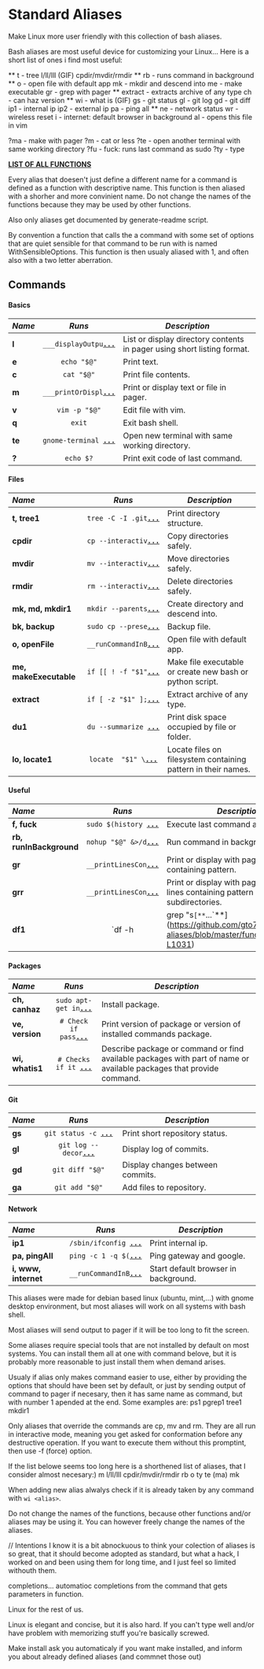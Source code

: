 Standard Aliases
================

Make Linux more user friendly with this collection of bash aliases.

Bash aliases are most useful device for customizing your Linux...
Here is a short list of ones i find most useful:

** t - tree
l/ll/lll (GIF)
cpdir/mvdir/rmdir
** rb - runs command in background
** o  - open file with default app
mk - mkdir and descend into
me - make executable
gr - grep with pager
** extract - extracts archive of any type
ch - can haz
version
** wi - what is (GIF)
gs - git status
gl - git log
gd - git diff
ip1 - internal ip
ip2 - external ip
pa - ping all
** ne - network status
wr - wireless reset
i - internet: default browser in background
al - opens this file in vim

?ma - make with pager
?m  - cat or less
?te - open another terminal with same working directory
?fu - fuck: runs last command as sudo
?ty - type


[**LIST OF ALL FUNCTIONS**](FUNCTION_DESCRIPTIONS.md)

Every alias that doesen't just define a different name for a command is defined as a function with descriptive name. This function is then aliased with a shorher and more convinient name. Do not change the names of the functions because they may be used by other functions.

Also only aliases get documented by generate-readme script.

By convention a function that calls the a command with some set of options that are quiet sensible for that command to be run with is named <command-name>WithSensibleOptions. This function is then usualy aliased with <command-name>1, and often also with a two letter aberration.

Commands
--------

####  Basics 

 _Name_        | _Runs_   | _Description_  
:------------- |:--------:| ---------------
**l** | `___displayOutpu`[**`...`**](https://github.com/gto76/standard-aliases/blob/master/functions#L172-L175) | List or display directory contents in pager using short listing format.
**e** | `echo "$@"` | Print text.
**c** | `cat "$@"` | Print file contents.
**m** | `___printOrDispl`[**`...`**](https://github.com/gto76/standard-aliases/blob/master/functions#L63-L65) | Print or display text or file in pager.
**v** | `vim -p "$@"` | Edit file with vim.
**q** | `exit` | Exit bash shell.
**te** | `gnome-terminal `[**`...`**](https://github.com/gto76/standard-aliases/blob/master/functions#L497-L499) | Open new terminal with same working directory.
**?** | `echo $?` | Print exit code of last command.

####  Files 

 _Name_        | _Runs_   | _Description_  
:------------- |:--------:| ----------------
**t, tree1** | `tree -C -I .git`[**`...`**](https://github.com/gto76/standard-aliases/blob/master/functions#L264-L266) | Print directory structure.
**cpdir** | `cp --interactiv`[**`...`**](https://github.com/gto76/standard-aliases/blob/master/functions#L349-L351) | Copy directories safely.
**mvdir** | `mv --interactiv`[**`...`**](https://github.com/gto76/standard-aliases/blob/master/functions#L355-L357) | Move directories safely.
**rmdir** | `rm --interactiv`[**`...`**](https://github.com/gto76/standard-aliases/blob/master/functions#L362-L364) | Delete directories safely.
**mk, md, mkdir1** | `mkdir --parents`[**`...`**](https://github.com/gto76/standard-aliases/blob/master/functions#L368-L371) | Create directory and descend into.
**bk, backup** | `sudo cp --prese`[**`...`**](https://github.com/gto76/standard-aliases/blob/master/functions#L375-L377) | Backup file.
**o, openFile** | `__runCommandInB`[**`...`**](https://github.com/gto76/standard-aliases/blob/master/functions#L492-L494) | Open file with default app.
**me, makeExecutable** | `if [[ ! -f "$1"`[**`...`**](https://github.com/gto76/standard-aliases/blob/master/functions#L535-L564) | Make file executable or create new bash or python script.
**extract** | `if [ -z "$1" ];`[**`...`**](https://github.com/gto76/standard-aliases/blob/master/functions#L968-L1001) | Extract archive of any type.
**du1** | `du --summarize `[**`...`**](https://github.com/gto76/standard-aliases/blob/master/functions#L1035-L1037) | Print disk space occupied by file or folder.
**lo, locate1** | `locate  "$1" \`[**`...`**](https://github.com/gto76/standard-aliases/blob/master/functions#L945-L949) | Locate files on filesystem containing pattern in their names.

####  Useful 

 _Name_        | _Runs_   | _Description_  
:------------- |:--------:| ----------------
**f, fuck** | `sudo $(history `[**`...`**](https://github.com/gto76/standard-aliases/blob/master/functions#L640-L642) | Execute last command as super user.
**rb, runInBackground** | `nohup "$@" &>/d`[**`...`**](https://github.com/gto76/standard-aliases/blob/master/functions#L429-L431) | Run command in background.
**gr** | `__printLinesCon`[**`...`**](https://github.com/gto76/standard-aliases/blob/master/functions#L928-L931) | Print or display with pager lines containing pattern.
**grr** | `__printLinesCon`[**`...`**](https://github.com/gto76/standard-aliases/blob/master/functions#L935-L941) | Print or display with pager numbered lines containing pattern in working and subdirectories.
**df1** | `df -h | grep "s`[**`...`**](https://github.com/gto76/standard-aliases/blob/master/functions#L1029-L1031) | Print available disk space in simplified form.

####  Packages

 _Name_        | _Runs_   | _Description_  
:------------- |:--------:| ----------------
**ch, canhaz** | `sudo apt-get in`[**`...`**](https://github.com/gto76/standard-aliases/blob/master/functions#L1177-L1179) | Install package.
**ve, version** | `# Check if pass`[**`...`**](https://github.com/gto76/standard-aliases/blob/master/functions#L1267-L1284) | Print version of package or version of installed commands package.
**wi, whatis1** | `# Checks if it `[**`...`**](https://github.com/gto76/standard-aliases/blob/master/functions#L1395-L1419) | Describe package or command or find available packages with part of name or available packages that provide command.

####  Git 

 _Name_        | _Runs_   | _Description_  
:------------- |:--------:| ----------------
**gs** | `git status -c `[**`...`**](https://github.com/gto76/standard-aliases/blob/master/functions#L1471-L1474) | Print short repository status.
**gl** | `git log --decor`[**`...`**](https://github.com/gto76/standard-aliases/blob/master/functions#L1478-L1480) | Display log of commits.
**gd** | `git diff "$@"` | Display changes between commits.
**ga** | `git add "$@"` | Add files to repository.

####  Network 

 _Name_        | _Runs_   | _Description_  
:------------- |:--------:| ----------------
**ip1** | `/sbin/ifconfig `[**`...`**](https://github.com/gto76/standard-aliases/blob/master/functions#L1562-L1568) | Print internal ip.
**pa, pingAll** | `ping -c 1 -q $(`[**`...`**](https://github.com/gto76/standard-aliases/blob/master/functions#L1589-L1593) | Ping gateway and google.
**i, www, internet** | `__runCommandInB`[**`...`**](https://github.com/gto76/standard-aliases/blob/master/functions#L1730-L1732) | Start default browser in background.

This aliases were made for debian based linux (ubuntu, mint,...) with gnome desktop environment, but most aliases will work on all systems with bash shell.

Most aliases will send output to pager if it will be too long to fit the screen.

Some aliases require special tools that are not installed by default on most systems. You can install them all at one with command belove, but it is probably more reasonable to just install them when demand arises.

Usualy if alias only makes command easier to use, either by providing the options that should have been set by default, or just by sending output of command to pager if necesary, then it has same name as command, but with number 1 apended at the end. Some examples are:
ps1
pgrep1
tree1
mkdir1

Only aliases that override the commands are cp, mv and rm. They are all run in interactive mode, meaning you get asked for conformation before any destructive operation. If you want to execute them without this promptint, then use -f (force) option. 

If the list belowe seems too long here is a shorthened list of aliases, that I consider almost necesary:)
m
l/ll/lll
cpdir/mvdir/rmdir
rb
o
ty
te
(ma)
mk


When adding new alias alwalys check if it is already taken by any command with `wi <alias>`.

Do not change the names of the functions, because other functions and/or aliases may be using it. You can however freely change the names of the aliases.


// Intentions
I know it is a bit abnockuous to think your colection of aliases is so great, that it should become adopted as standard, but what a hack, I worked on and been using them for long time, and I just feel so limited withouth them.


completions...
automatioc completions from the command that gets parameters in function.

Linux for the rest of us.

Linux is elegant and concise, but it is also hard.
If you can't type well and/or have problem with memorizing stuff you're basically screwed.

Make install ask you automaticaly if you want make installed, and inform you about already defined aliases (and commnet those out)
